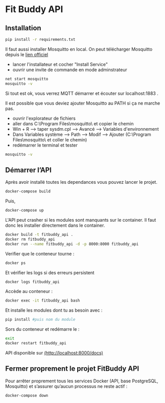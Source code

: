 # Fit Buddy API

## Installation
```sh
pip install -r requirements.txt
```

Il faut aussi installer Mosquitto en local.
On peut télécharger Mosquitto depuis le [lien officiel](https://mosquitto.org/download/)
* lancer l'installateur et cocher "Install Service"
* ouvrir une invite de commande en mode adminstrateur
```sh
net start mosquitto
mosquitto -v
```
Si tout est ok, vous verrez MQTT démarrer et écouter sur localhost:1883 .

Il est possible que vous deviez ajouter Mosquitto au PATH si ça ne marche pas.
* ouvrir l'explorateur de fichiers
* aller dans C:\Program Files\mosquitto\ et copier le chemin
* Win + R --> taper sysdm.cpl --> Avancé --> Variables d'environnement
* Dans Variables système --> Path --> Modif --> Ajouter (C:\Program Files\mosquitto\ et coller le chemin)
* redémarrer le terminal et tester 
```sh
mosquitto -v
```

## Démarrer l’API
Après avoir installé toutes les dependances vous pouvez lancer le projet.

```sh
docker-compose build
```
Puis,
```sh
docker-compose up
```

L'API peut crasher si les modules sont manquants sur le container. Il faut donc les installer directement dans le container.


```sh
docker build -t fitbuddy_api .
docker rm fitbuddy_api
docker run --name fitbuddy_api -d -p 8000:8000 fitbuddy_api
```
Verifier que le conteneur tourne :
```sh
docker ps
```
Et vérifier les logs si des erreurs persistent
```sh
docker logs fitbuddy_api
```
Accède au conteneur :
```sh
docker exec -it fitbuddy_api bash
```
Et installe les modules dont tu as besoin avec :
```sh
pip install #puis nom du module
```
Sors du conteneur et redémarre le :
```sh
exit
docker restart fitbuddy_api
```

API disponible sur [(http://localhost:8000/docs)](http://localhost:8000/docs)

## Fermer proprement le projet FitBuddy API
Pour arrêter proprement tous les services Docker (API, base PostgreSQL, Mosquitto) et s’assurer qu’aucun processus ne reste actif :

```sh
docker-compose down
```